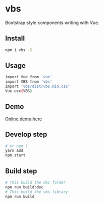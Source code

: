 # vbs
Bootstrap style components writing with Vue.

## Install
```bash
npm i vbs -S
```

## Usage
```bash
import Vue from 'vue'
import VBS from 'vbs'
import 'vbs/dist/vbs.min.css'
Vue.use(VBS)
```

## Demo
[Online demo here](https://vbs-ui.github.io/)

## Develop step
```bash
# or npm i
yarn add
npm start
```

## Build step
```bash
# This build the doc folder
npm run build:doc
# This build the vbs library
npm run build
```
